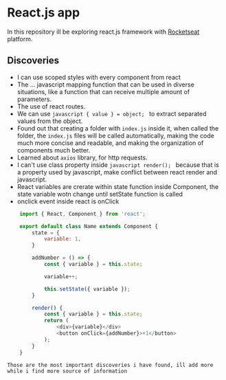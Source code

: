 # React.js app

In this repository ill be exploring react.js framework with [Rocketseat]('http://app.rocketseat.com.br/) platform.

## Discoveries

- I can use scoped styles with every component from react
- The ... javascript mapping function that can be used in diverse situations, like a function that can receive multiple amount of parameters.
- The use of react routes.
- We can use ```javascript { value } = object; ``` to extract separated values from the object.
- Found out that creating a folder with `index.js` inside it, when called the folder, the `index.js` files will be called automatically, making the code much more concise and readable, and making the organization of components much better.
- Learned about `axios` library, for http requests.
- I can't use class property inside ```javascript render(); ``` because that is a property used by javascript, make conflict between react render and javascript.
- React variables are crerate within state function inside Component, the state variable wotn change until setState function is called
- onclick event inside react is onClick


```javascript
    import { React, Component } from 'react';

    export default class Name extends Component {
        state = {
            variable: 1,
        }

        addNumber = () => {
            const { variable } = this.state;

            variable++;

            this.setState({ variable });
        }

        render() {
            const { variable } = this.state;
            return (
                <div>{variable}</div>
                <button onClick={addNumber}>+1</button>
            );
        }
    }
```

`Those are the most important discoveries i have found, ill add more while i find more source of information`